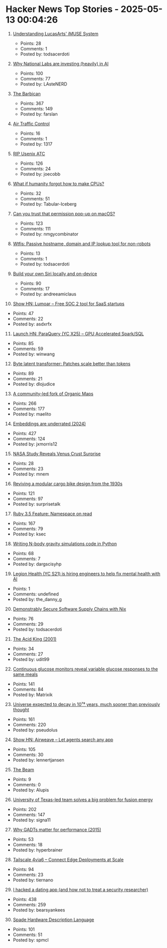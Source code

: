 # Hacker News Top Stories - 2025-05-13 00:04:26

1. [Understanding LucasArts' iMUSE System](https://github.com/meshula/LabMidi/blob/main/LabMuse/imuse-technical.md)
   - Points: 28
   - Comments: 1
   - Posted by: todsacerdoti

2. [Why National Labs are investing (heavily) in AI](https://www.lanl.gov/media/publications/1663/0125-qa-jason-pruet)
   - Points: 100
   - Comments: 77
   - Posted by: LAsteNERD

3. [The Barbican](https://arslan.io/2025/05/12/barbican-estate/)
   - Points: 367
   - Comments: 149
   - Posted by: farslan

4. [Air Traffic Control](https://computer.rip/2025-05-11-air-traffic-control.html)
   - Points: 16
   - Comments: 1
   - Posted by: 1317

5. [RIP Usenix ATC](https://bcantrill.dtrace.org/2025/05/11/rip-usenix-atc/)
   - Points: 126
   - Comments: 24
   - Posted by: joecobb

6. [What if humanity forgot how to make CPUs?](https://twitter.com/lauriewired/status/1922015999118680495)
   - Points: 32
   - Comments: 51
   - Posted by: Tabular-Iceberg

7. [Can you trust that permission pop-up on macOS?](https://wts.dev/posts/tcc-who/)
   - Points: 123
   - Comments: 111
   - Posted by: nmgycombinator

8. [Wtfis: Passive hostname, domain and IP lookup tool for non-robots](https://github.com/pirxthepilot/wtfis)
   - Points: 13
   - Comments: 1
   - Posted by: todsacerdoti

9. [Build your own Siri locally and on-device](https://thehyperplane.substack.com/p/build-your-own-siri-locally-on-device)
   - Points: 90
   - Comments: 17
   - Posted by: andreeamiclaus

10. [Show HN: Lumoar – Free SOC 2 tool for SaaS startups](https://www.lumoar.com)
   - Points: 47
   - Comments: 22
   - Posted by: asdxrfx

11. [Launch HN: ParaQuery (YC X25) – GPU Accelerated Spark/SQL](undefined)
   - Points: 85
   - Comments: 59
   - Posted by: winwang

12. [Byte latent transformer: Patches scale better than tokens](https://arxiv.org/abs/2412.09871)
   - Points: 89
   - Comments: 21
   - Posted by: dlojudice

13. [A community-led fork of Organic Maps](https://www.comaps.app/news/2025-05-12/3/)
   - Points: 266
   - Comments: 177
   - Posted by: maelito

14. [Embeddings are underrated (2024)](https://technicalwriting.dev/ml/embeddings/overview.html)
   - Points: 427
   - Comments: 124
   - Posted by: jxmorris12

15. [NASA Study Reveals Venus Crust Surprise](https://science.nasa.gov/science-research/astromaterials/nasa-study-reveals-venus-crust-surprise/)
   - Points: 28
   - Comments: 23
   - Posted by: mnem

16. [Reviving a modular cargo bike design from the 1930s](https://www.core77.com/posts/136773/Reviving-a-Modular-Cargo-Bike-Design-from-the-1930s)
   - Points: 121
   - Comments: 97
   - Posted by: surprisetalk

17. [Ruby 3.5 Feature: Namespace on read](https://bugs.ruby-lang.org/issues/21311)
   - Points: 167
   - Comments: 79
   - Posted by: ksec

18. [Writing N-body gravity simulations code in Python](https://alvinng4.github.io/grav_sim/5_steps_to_n_body_simulation/)
   - Points: 68
   - Comments: 7
   - Posted by: dargscisyhp

19. [Legion Health (YC S21) is hiring engineers to help fix mental health with AI](https://www.workatastartup.com/jobs/75011)
   - Points: 1
   - Comments: undefined
   - Posted by: the_danny_g

20. [Demonstrably Secure Software Supply Chains with Nix](https://nixcademy.com/posts/secure-supply-chain-with-nix/)
   - Points: 76
   - Comments: 29
   - Posted by: todsacerdoti

21. [The Acid King (2001)](https://www.rollingstone.com/feature/acid-lsd-king-william-leonard-pickard-prison-pete-wilkinson-184390/)
   - Points: 34
   - Comments: 27
   - Posted by: udit99

22. [Continuous glucose monitors reveal variable glucose responses to the same meals](https://examine.com/research-feed/study/1jjKq1/)
   - Points: 141
   - Comments: 84
   - Posted by: Matrixik

23. [Universe expected to decay in 10⁷⁸ years, much sooner than previously thought](https://phys.org/news/2025-05-universe-decay-years-sooner-previously.html)
   - Points: 161
   - Comments: 220
   - Posted by: pseudolus

24. [Show HN: Airweave – Let agents search any app](https://github.com/airweave-ai/airweave)
   - Points: 105
   - Comments: 30
   - Posted by: lennertjansen

25. [The Beam](https://www.erlang-solutions.com/blog/the-beam-erlangs-virtual-machine/)
   - Points: 9
   - Comments: 0
   - Posted by: Alupis

26. [University of Texas-led team solves a big problem for fusion energy](https://news.utexas.edu/2025/05/05/university-of-texas-led-team-solves-a-big-problem-for-fusion-energy/)
   - Points: 202
   - Comments: 147
   - Posted by: signa11

27. [Why GADTs matter for performance (2015)](https://blog.janestreet.com/why-gadts-matter-for-performance/)
   - Points: 53
   - Comments: 18
   - Posted by: hyperbrainer

28. [Tailscale 4via6 – Connect Edge Deployments at Scale](https://tailscale.com/blog/4via6-connectivity-to-edge-devices)
   - Points: 94
   - Comments: 23
   - Posted by: tiernano

29. [I hacked a dating app (and how not to treat a security researcher)](https://alexschapiro.com/blog/security/vulnerability/2025/04/21/startups-need-to-take-security-seriously)
   - Points: 438
   - Comments: 259
   - Posted by: bearsyankees

30. [Spade Hardware Description Language](https://spade-lang.org/)
   - Points: 101
   - Comments: 51
   - Posted by: spmcl

